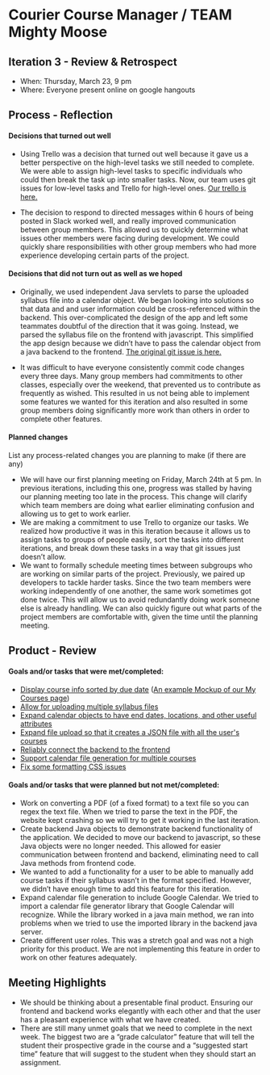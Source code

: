 # Courier Course Manager / TEAM Mighty Moose

## Iteration 3 - Review & Retrospect

 * When: Thursday, March 23, 9 pm
 * Where: Everyone present online on google hangouts

## Process - Reflection

#### Decisions that turned out well

* Using Trello was a decision that turned out well because it gave us a better perspective on the high-level tasks we still needed to complete. We were able to assign high-level tasks to specific individuals who could then break the task up into smaller tasks. Now, our team uses git issues for low-level tasks and Trello for high-level ones. [Our trello is here.](https://trello.com/coursecourier)

* The decision to respond to directed messages within 6 hours of being posted in Slack worked well, and really improved communication between group members. This allowed us to quickly determine what issues other members were facing during development. We could quickly share responsibilities with other group members who had more experience developing certain parts of the project.

#### Decisions that did not turn out as well as we hoped

* Originally, we used independent Java servlets to parse the uploaded syllabus file into a calendar object. We began looking into solutions so that data and and user information could be cross-referenced within the backend. This over-complicated the design of the app and left some teammates doubtful of the direction that it was going. Instead, we parsed the syllabus file on the frontend with javascript. This simplified the app design because we didn’t have to pass the calendar object from a java backend to the frontend. [The original git issue is here.](https://github.com/csc301-winter-2017/project-team-11/issues/26)

* It was difficult to have everyone consistently commit code changes every three days. Many group members had commitments to other classes, especially over the weekend, that prevented us to contribute as frequently as wished. This resulted in us not being able to implement some features we wanted for this iteration and also resulted in some group members doing significantly more work than others in order to complete other features.

#### Planned changes


List any process-related changes you are planning to make (if there are any)

* We will have our first planning meeting on Friday, March 24th at 5 pm. In previous iterations, including this one, progress was stalled by having our planning meeting too late in the process. This change will clarify which team members are doing what earlier eliminating confusion and allowing us to get to work earlier.
* We are making a commitment to use Trello to organize our tasks. We realized how productive it was in this iteration because it allows us to assign tasks to groups of people easily, sort the tasks into different iterations, and break down these tasks in a way that git issues just doesn’t allow. 
* We want to formally schedule meeting times between subgroups who are working on similar parts of the project. Previously, we paired up developers to tackle harder tasks. Since the two team members were working independently of one another, the same work sometimes got done twice. This will allow us to avoid redundantly doing work someone else is already handling. We can also quickly figure out what parts of the project members are comfortable with, given the time until the planning meeting.


## Product - Review

#### Goals and/or tasks that were met/completed:

* [Display course info sorted by due date](https://github.com/csc301-winter-2017/project-team-11/issues/4) ([An example Mockup of our My Courses page](https://github.com/csc301-winter-2017/project-team-11/blob/master/deliverables/My%20Courses%20(1).png))
* [Allow for uploading multiple syllabus files](https://github.com/csc301-winter-2017/project-team-11/issues/32) 
* [Expand calendar objects to have end dates, locations, and other useful attributes](https://github.com/csc301-winter-2017/project-team-11/issues/28)
* [Expand file upload so that it creates a JSON file with all the user's courses](https://github.com/csc301-winter-2017/project-team-11/issues/27) 
* [Reliably connect the backend to the frontend](https://github.com/csc301-winter-2017/project-team-11/issues/26) 
* [Support calendar file generation for multiple courses](https://trello.com/b/vn6knkIB/make-calendar-download-link-work-for-more-than-two-courses) 
* [Fix some formatting CSS issues](https://trello.com/b/noVtyHlu/fix-stying) 

#### Goals and/or tasks that were planned but not met/completed:

* Work on converting a PDF (of a fixed format) to a text file so you can regex the text file. When we tried to parse the text in the PDF, the website kept crashing so we will try to get it working in the last iteration.
 * Create backend Java objects to demonstrate backend functionality of the application. We decided to move our backend to javascript, so these Java objects were no longer needed. This allowed for easier communication between frontend and backend, eliminating need to call Java methods from frontend code.
* We wanted to add a functionality for a user to be able to manually add course tasks if their syllabus wasn’t in the format specified. However, we didn’t have enough time to add this feature for this iteration.
* Expand calendar file generation to include Google Calendar. We tried to import a calendar file generator library that Google Calendar will recognize. While the library worked in a java main method, we ran into problems when we tried to use the imported library in the backend java server.
* Create different user roles. This was a stretch goal and was not a high priority for this product. We are not implementing this feature in order to work on other features adequately. 

## Meeting Highlights

* We should be thinking about a presentable final product. Ensuring our frontend and backend works elegantly with each other and that the user has a pleasant experience with what we have created.
* There are still many unmet goals that we need to complete in the next week. The biggest two are a “grade calculator” feature that will tell the student their prospective grade in the course and a “suggested start time” feature that will suggest to the student when they should start an assignment.



